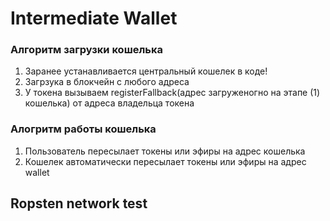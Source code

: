 # Intermediate Wallet

### Алгоритм загрузки кошелька

1. Заранее устанавливается центральный кошелек в коде!
2. Загрзука в блокчейн с любого адреса
3. У токена вызываем registerFallback(адрес загруженогно на этапе (1) кошелька) от адреса владельца токена

### Алогритм работы кошелька 

1. Пользователь пересылает токены или эфиры на адрес кошелька
2. Кошелек автоматически пересылает токены или эфиры на адрес wallet

## Ropsten network test


